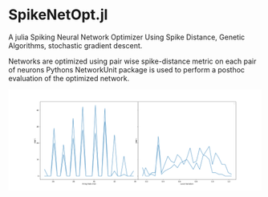 # SpikeNetOpt.jl
A julia Spiking Neural Network Optimizer
Using Spike Distance, Genetic Algorithms, stochastic gradient descent.

Networks are optimized using pair wise spike-distance metric on each pair of neurons
Pythons NetworkUnit package is used to perform a posthoc evaluation of the optimized network.

![firing_rates.png](firing_rates.png)
